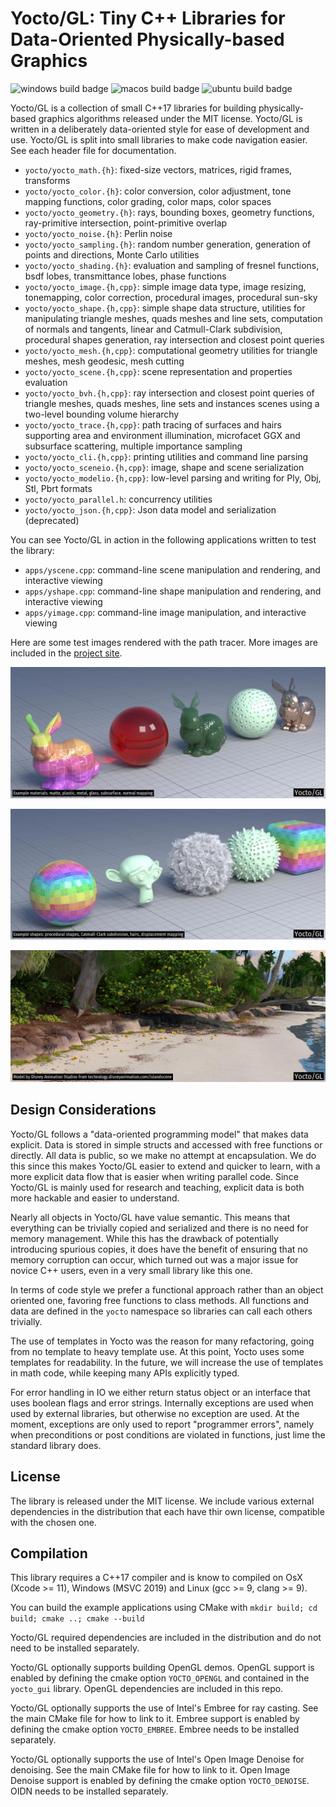 # Yocto/GL: Tiny C++ Libraries for Data-Oriented Physically-based Graphics

![windows build badge](https://github.com/xelatihy/yocto-gl/workflows/windows-build/badge.svg)
![macos build badge](https://github.com/xelatihy/yocto-gl/workflows/macos-build/badge.svg)
![ubuntu build badge](https://github.com/xelatihy/yocto-gl/workflows/ubuntu-build/badge.svg)

Yocto/GL is a collection of small C++17 libraries for building
physically-based graphics algorithms released under the MIT license.
Yocto/GL is written in a deliberately data-oriented style for ease of
development and use.
Yocto/GL is split into small libraries to make code navigation easier.
See each header file for documentation.

- `yocto/yocto_math.{h}`: fixed-size vectors, matrices, rigid frames,
  transforms
- `yocto/yocto_color.{h}`: color conversion, color adjustment,
  tone mapping functions, color grading, color maps, color spaces
- `yocto/yocto_geometry.{h}`: rays, bounding boxes,
  geometry functions, ray-primitive intersection, point-primitive overlap
- `yocto/yocto_noise.{h}`: Perlin noise
- `yocto/yocto_sampling.{h}`: random number generation, generation of points
  and directions, Monte Carlo utilities
- `yocto/yocto_shading.{h}`: evaluation and sampling of fresnel
  functions, bsdf lobes, transmittance lobes, phase functions
- `yocto/yocto_image.{h,cpp}`: simple image data type, image resizing,
  tonemapping, color correction, procedural images, procedural sun-sky
- `yocto/yocto_shape.{h,cpp}`: simple shape data structure, utilities 
  for manipulating triangle meshes, quads meshes and line sets, computation of 
  normals and tangents, linear and Catmull-Clark subdivision, 
  procedural shapes generation, ray intersection and closest point queries
- `yocto/yocto_mesh.{h,cpp}`: computational geometry utilities for
  triangle meshes, mesh geodesic, mesh cutting
- `yocto/yocto_scene.{h,cpp}`: scene representation and properties
  evaluation
- `yocto/yocto_bvh.{h,cpp}`: ray intersection and closest point queries
  of triangle meshes, quads meshes, line sets and instances scenes using a
  two-level bounding volume hierarchy
- `yocto/yocto_trace.{h,cpp}`: path tracing of surfaces and hairs supporting
  area and environment illumination, microfacet GGX and subsurface scattering,
  multiple importance sampling
- `yocto/yocto_cli.{h,cpp}`: printing utilities and command line parsing
- `yocto/yocto_sceneio.{h,cpp}`: image, shape and scene serialization
- `yocto/yocto_modelio.{h,cpp}`: low-level parsing and writing for 
  Ply, Obj, Stl, Pbrt formats
- `yocto/yocto_parallel.h`: concurrency utilities
- `yocto/yocto_json.{h,cpp}`: Json data model and serialization (deprecated)

You can see Yocto/GL in action in the following applications written to
test the library:

- `apps/yscene.cpp`: command-line scene manipulation and rendering, and interactive viewing
- `apps/yshape.cpp`: command-line shape manipulation and rendering, and interactive viewing
- `apps/yimage.cpp`: command-line image manipulation, and interactive viewing

Here are some test images rendered with the path tracer. More images are
included in the [project site](https://xelatihy.github.io/yocto-gl/).

![Example materials: matte, plastic, metal, glass, subsurface, normal mapping](images/features1.jpg)

![Example shapes: procedural shapes, Catmull-Clark subdivision, hairs, displacement mapping](images/features2.jpg)

![Image rendered with Yocto/GL path tracer. Model by Disney Animation Studios.](images/island.jpg)

## Design Considerations

Yocto/GL follows a "data-oriented programming model" that makes data explicit.
Data is stored in simple structs and accessed with free functions or directly.
All data is public, so we make no attempt at encapsulation.
We do this since this makes Yocto/GL easier to extend and quicker to learn,
with a more explicit data flow that is easier when writing parallel code.
Since Yocto/GL is mainly used for research and teaching,
explicit data is both more hackable and easier to understand.

Nearly all objects in Yocto/GL have value semantic. This means that everything
can be trivially copied and serialized and there is no need for memory management. 
While this has the drawback of potentially introducing spurious copies, it does
have the benefit of ensuring that no memory corruption can occur, which
turned out was a major issue for novice C++ users, even in a very small
library like this one. 

In terms of code style we prefer a functional approach rather than an
object oriented one, favoring free functions to class methods. All functions
and data are defined in the `yocto` namespace so libraries can call each others
trivially.

The use of templates in Yocto was the reason for many refactoring, going
from no template to heavy template use. At this point, Yocto uses some templates
for readability. In the future, we will increase the use of templates in math
code, while keeping many APIs explicitly typed.

For error handling in IO we either return status object or an interface that
uses boolean flags and error strings. Internally exceptions are used when used
by external libraries, but otherwise no exception are used. At the moment,
exceptions are only used to report "programmer errors", namely when 
preconditions or post conditions are violated in functions, just lime the
standard library does.

## License

The library is released under the MIT license. We include various external 
dependencies in the distribution that each have thir own license, compatible
with the chosen one.

## Compilation

This library requires a C++17 compiler and is know to compiled on
OsX (Xcode >= 11), Windows (MSVC 2019) and Linux (gcc >= 9, clang >= 9).

You can build the example applications using CMake with
`mkdir build; cd build; cmake ..; cmake --build`

Yocto/GL required dependencies are included in the distribution and do not
need to be installed separately.

Yocto/GL optionally supports building OpenGL demos. OpenGL support is enabled 
by defining the cmake option `YOCTO_OPENGL` and contained in the `yocto_gui` 
library. OpenGL dependencies are included in this repo.

Yocto/GL optionally supports the use of Intel's Embree for ray casting.
See the main CMake file for how to link to it. Embree support is enabled by
defining the cmake option `YOCTO_EMBREE`. Embree needs to be installed separately.

Yocto/GL optionally supports the use of Intel's Open Image Denoise for denoising.
See the main CMake file for how to link to it. Open Image Denoise support
is enabled by defining the cmake option `YOCTO_DENOISE`. 
OIDN needs to be installed separately.
